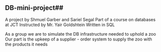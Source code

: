 ## DB-mini-project##
A project by Shmuel Garber and Sariel Segal
Part of a course on databases at JCT 
Instructed by Mr. Yair Goldshtein
Written in SQL

As a group we are to simulate the DB infrastructure needed to uphold a zoo
Our part is the upkeep of a supplier - order system to supply the zoo with the products it needs